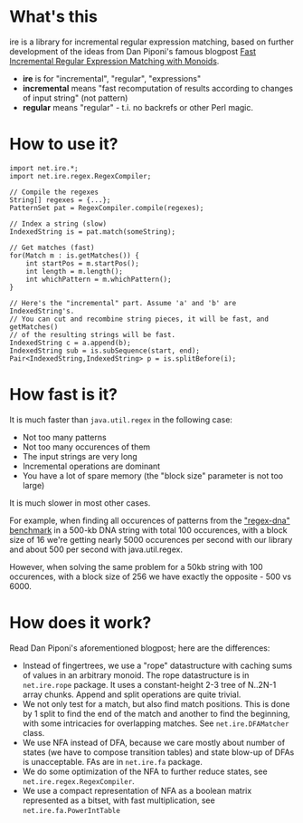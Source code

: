 What's this
=============
ire is a library for incremental regular expression matching, based on further development of the ideas from Dan Piponi's famous blogpost [Fast Incremental Regular Expression Matching with Monoids](http://blog.sigfpe.com/2009/01/fast-incremental-regular-expression.html).

* **ire** is for "incremental", "regular", "expressions"
* **incremental** means "fast recomputation of results according to changes of input string" (not pattern)
* **regular** means "regular" - t.i. no backrefs or other Perl magic.

How to use it?
===============
    import net.ire.*;
    import net.ire.regex.RegexCompiler;

    // Compile the regexes
    String[] regexes = {...};
    PatternSet pat = RegexCompiler.compile(regexes);

    // Index a string (slow)
    IndexedString is = pat.match(someString);

    // Get matches (fast)
    for(Match m : is.getMatches()) {
        int startPos = m.startPos();
        int length = m.length();
        int whichPattern = m.whichPattern();
    }

    // Here's the "incremental" part. Assume 'a' and 'b' are IndexedString's.
    // You can cut and recombine string pieces, it will be fast, and getMatches()
    // of the resulting strings will be fast.
    IndexedString c = a.append(b);
    IndexedString sub = is.subSequence(start, end);
    Pair<IndexedString,IndexedString> p = is.splitBefore(i);

How fast is it?
===============

It is much faster than `java.util.regex` in the following case:

* Not too many patterns
* Not too many occurences of them
* The input strings are very long
* Incremental operations are dominant
* You have a lot of spare memory (the "block size" parameter is not too large)

It is much slower in most other cases.

For example, when finding all occurences of patterns from the ["regex-dna" benchmark](http://shootout.alioth.debian.org/u32q/performance.php?test=regexdna) 
in a 500-kb DNA string with total 100 occurences, with a block size of 16 we're getting nearly 5000 occurences per second with our library and about 500 per second with java.util.regex.

However, when solving the same problem for a 50kb string with 100 occurences, with a block size of 256 we have exactly the opposite - 500 vs 6000.

How does it work?
==================
Read Dan Piponi's aforementioned blogpost; here are the differences:

* Instead of fingertrees, we use a "rope" datastructure with caching sums of values in an arbitrary monoid. The rope datastructure is in `net.ire.rope` package. It uses a constant-height 2-3 tree of N..2N-1 array chunks. Append and split operations are quite trivial.
* We not only test for a match, but also find match positions. This is done by 1 split to find the end of the match and another to find the beginning, with some intricacies for overlapping matches. See `net.ire.DFAMatcher` class.
* We use NFA instead of DFA, because we care mostly about number of states (we have to compose transition tables) and state blow-up of DFAs is unacceptable. FAs are in `net.ire.fa` package.
* We do some optimization of the NFA to further reduce states, see `net.ire.regex.RegexCompiler`.
* We use a compact representation of NFA as a boolean matrix represented as a bitset, with fast multiplication, see `net.ire.fa.PowerIntTable`

